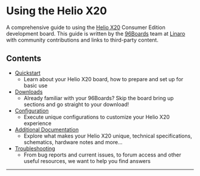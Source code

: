 # Using the Helio X20

A comprehensive guide to using the [Helio X20](http://www.96boards.org/products/ce/helio-x20/) Consumer Edition development board. This guide is written by the [96Boards](https://www.96boards.org) team at [Linaro](http://www.linaro.org) with community contributions and links to third-party content.

## Contents

- [Quickstart](Quickstart/README.md)
   - Learn about your Helio X20 board, how to prepare and set up for basic use
- [Downloads](Downloads/README.md)
   - Already familiar with your 96Boards? Skip the board bring up sections and go straight to your download!
- [Configuration](Configuration/README.md)
   - Execute unique configurations to customize your Helio X20 experience
- [Additional Documentation](AdditionalDocs/README.md)
   - Explore what makes your Helio X20 unique, technical specifications, schematics, hardware notes and more...
- [Troubleshooting](Troubleshooting/README.md)
   - From bug reports and current issues, to forum access and other useful resources, we want to help you find answers   


***

